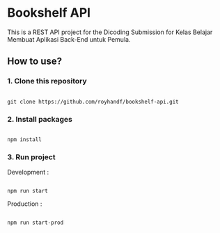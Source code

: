 # Bookshelf API

This is a REST API project for the Dicoding Submission for Kelas Belajar Membuat Aplikasi Back-End untuk Pemula.

## How to use?

### 1. Clone this repository

```

git clone https://github.com/royhandf/bookshelf-api.git

```

### 2. Install packages

```

npm install

```

### 3. Run project

Development :

```

npm run start

```

Production :

```

npm run start-prod

```
